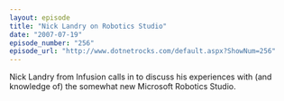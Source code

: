 ```yaml
---
layout: episode
title: "Nick Landry on Robotics Studio"
date: "2007-07-19"
episode_number: "256"
episode_url: "http://www.dotnetrocks.com/default.aspx?ShowNum=256"
---
```


Nick Landry from Infusion calls in to discuss his experiences with (and knowledge of) the somewhat new Microsoft Robotics Studio.
